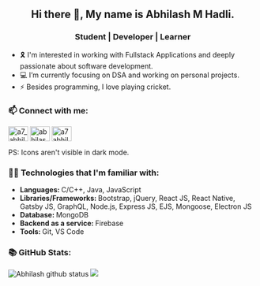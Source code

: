 <h2 align="center">Hi there 👋, My name is Abhilash M Hadli.</h2>    

<h3 align="center">Student | Developer | Learner</h3>    

- 🎗 I'm interested in working with Fullstack Applications and deeply passionate about software development.  
- 💻 I’m currently focusing on DSA and working on personal projects.  
- ⚡ Besides programming, I love playing cricket.  

<h3 align="left">📫 Connect with me:</h3> 
<a href="https://instagram.com/a7_abhilash" target="blank"><img align="center" src="https://cdn.jsdelivr.net/npm/simple-icons@3.0.1/icons/instagram.svg" alt="a7_abhilash" height="30" width="40" /></a>
<a href="https://linkedin.com/in/abhilash-m-hadli-a71b481b1" target="blank"><img align="center" src="https://cdn.jsdelivr.net/npm/simple-icons@3.0.1/icons/linkedin.svg" alt="abhilash-m-hadli-a71b481b1" height="30" width="40" /></a>
<a href="mailto:a7abhilash@gmail.com" target="blank"><img align="center" src="https://cdn.jsdelivr.net/npm/simple-icons@3.0.1/icons/gmail.svg" alt="a7abhilash@gmail.com" height="30" width="40" /></a>    
<p>PS: Icons aren't visible in dark mode.</p>

<h3 align="left">👨‍💻 Technologies that I'm familiar with:</h3>
<ul>
  <li><strong>Languages: </strong>C/C++, Java, JavaScript</li>
  <li><strong>Libraries/Frameworks: </strong>Bootstrap, jQuery, React JS, React Native, Gatsby JS, GraphQL, Node.js, Express JS, EJS, Mongoose, Electron JS</li>
  <li><strong>Database: </strong>MongoDB</li>
  <li><strong>Backend as a service: </strong>Firebase</li>
  <li><strong>Tools: </strong>Git, VS Code</li>
</ul>

<h3 align="left">📚 GitHub Stats:</h3>  
<img  src="https://github-readme-streak-stats.herokuapp.com/?user=a7abhilash&hide_border=true&theme=tokyonight" alt="Abhilash github status">
<img  src="https://github-readme-stats.vercel.app/api?username=a7abhilash&include_all_commits=true&show_icons=true&theme=tokyonight&line_height=27&count_private=true">


<!--
### 📑Blogs - No Stack to Fullstack  
>> [Read Blogs](https://bit.ly/nstfblogs)  
>> Tech Writings | Programming | Projects | DSA  
>> And yes I've kept my friend's name as the creator of the page for time being. 


**A7abhilash/a7abhilash** is a ✨ _special_ ✨ repository because its `README.md` (this file) appears on your GitHub profile.

Here are some ideas to get you started:

- 👯 I’m looking to collaborate on ...
- 🤔 I’m looking for help with ...
- 💬 Ask me about ...
- 😄 Pronouns: ...

<p align="left"> <img src="https://komarev.com/ghpvc/?username=a7abhilash&label=Views&color=blue&style=plastic" alt="a7abhilash" /> </p>

<a href="https://github.com/a7abhilash">
  <img align="center" src="https://github-readme-stats.vercel.app/api/top-langs/?username=a7abhilash&theme=dark&hide=makefile,C&layout=compact" />
</a>
-->
